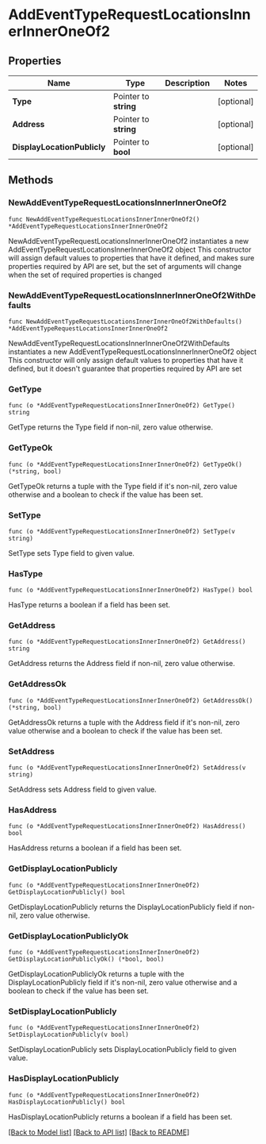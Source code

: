 # AddEventTypeRequestLocationsInnerInnerOneOf2

## Properties

Name | Type | Description | Notes
------------ | ------------- | ------------- | -------------
**Type** | Pointer to **string** |  | [optional] 
**Address** | Pointer to **string** |  | [optional] 
**DisplayLocationPublicly** | Pointer to **bool** |  | [optional] 

## Methods

### NewAddEventTypeRequestLocationsInnerInnerOneOf2

`func NewAddEventTypeRequestLocationsInnerInnerOneOf2() *AddEventTypeRequestLocationsInnerInnerOneOf2`

NewAddEventTypeRequestLocationsInnerInnerOneOf2 instantiates a new AddEventTypeRequestLocationsInnerInnerOneOf2 object
This constructor will assign default values to properties that have it defined,
and makes sure properties required by API are set, but the set of arguments
will change when the set of required properties is changed

### NewAddEventTypeRequestLocationsInnerInnerOneOf2WithDefaults

`func NewAddEventTypeRequestLocationsInnerInnerOneOf2WithDefaults() *AddEventTypeRequestLocationsInnerInnerOneOf2`

NewAddEventTypeRequestLocationsInnerInnerOneOf2WithDefaults instantiates a new AddEventTypeRequestLocationsInnerInnerOneOf2 object
This constructor will only assign default values to properties that have it defined,
but it doesn't guarantee that properties required by API are set

### GetType

`func (o *AddEventTypeRequestLocationsInnerInnerOneOf2) GetType() string`

GetType returns the Type field if non-nil, zero value otherwise.

### GetTypeOk

`func (o *AddEventTypeRequestLocationsInnerInnerOneOf2) GetTypeOk() (*string, bool)`

GetTypeOk returns a tuple with the Type field if it's non-nil, zero value otherwise
and a boolean to check if the value has been set.

### SetType

`func (o *AddEventTypeRequestLocationsInnerInnerOneOf2) SetType(v string)`

SetType sets Type field to given value.

### HasType

`func (o *AddEventTypeRequestLocationsInnerInnerOneOf2) HasType() bool`

HasType returns a boolean if a field has been set.

### GetAddress

`func (o *AddEventTypeRequestLocationsInnerInnerOneOf2) GetAddress() string`

GetAddress returns the Address field if non-nil, zero value otherwise.

### GetAddressOk

`func (o *AddEventTypeRequestLocationsInnerInnerOneOf2) GetAddressOk() (*string, bool)`

GetAddressOk returns a tuple with the Address field if it's non-nil, zero value otherwise
and a boolean to check if the value has been set.

### SetAddress

`func (o *AddEventTypeRequestLocationsInnerInnerOneOf2) SetAddress(v string)`

SetAddress sets Address field to given value.

### HasAddress

`func (o *AddEventTypeRequestLocationsInnerInnerOneOf2) HasAddress() bool`

HasAddress returns a boolean if a field has been set.

### GetDisplayLocationPublicly

`func (o *AddEventTypeRequestLocationsInnerInnerOneOf2) GetDisplayLocationPublicly() bool`

GetDisplayLocationPublicly returns the DisplayLocationPublicly field if non-nil, zero value otherwise.

### GetDisplayLocationPubliclyOk

`func (o *AddEventTypeRequestLocationsInnerInnerOneOf2) GetDisplayLocationPubliclyOk() (*bool, bool)`

GetDisplayLocationPubliclyOk returns a tuple with the DisplayLocationPublicly field if it's non-nil, zero value otherwise
and a boolean to check if the value has been set.

### SetDisplayLocationPublicly

`func (o *AddEventTypeRequestLocationsInnerInnerOneOf2) SetDisplayLocationPublicly(v bool)`

SetDisplayLocationPublicly sets DisplayLocationPublicly field to given value.

### HasDisplayLocationPublicly

`func (o *AddEventTypeRequestLocationsInnerInnerOneOf2) HasDisplayLocationPublicly() bool`

HasDisplayLocationPublicly returns a boolean if a field has been set.


[[Back to Model list]](../README.md#documentation-for-models) [[Back to API list]](../README.md#documentation-for-api-endpoints) [[Back to README]](../README.md)


